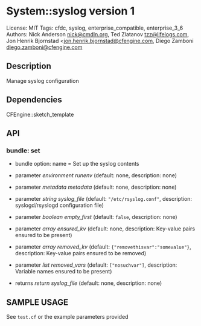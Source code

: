 # System::syslog version 1

License: MIT
Tags: cfdc, syslog, enterprise_compatible, enterprise_3_6
Authors: Nick Anderson <nick@cmdln.org>, Ted Zlatanov <tzz@lifelogs.com>, Jon Henrik Bjornstad <jon.henrik.bjornstad@cfengine.com, Diego Zamboni <diego.zamboni@cfengine.com>

## Description
Manage syslog configuration

## Dependencies
CFEngine::sketch_template

## API
### bundle: set
* bundle option: name = Set up the syslog contents

* parameter _environment_ *runenv* (default: none, description: none)

* parameter _metadata_ *metadata* (default: none, description: none)

* parameter _string_ *syslog_file* (default: `"/etc/rsyslog.conf"`, description: syslogd/rsyslogd configuration file)

* parameter _boolean_ *empty_first* (default: `false`, description: none)

* parameter _array_ *ensured_kv* (default: none, description: Key-value pairs ensured to be present)

* parameter _array_ *removed_kv* (default: `{"removethisvar":"somevalue"}`, description: Key-value pairs ensured to be removed)

* parameter _list_ *removed_vars* (default: `["nosuchvar"]`, description: Variable names ensured to be present)

* returns _return_ *syslog_file* (default: none, description: none)


## SAMPLE USAGE
See `test.cf` or the example parameters provided

